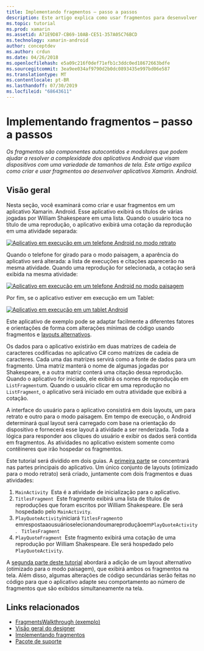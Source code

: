 ```yaml
---
title: Implementando fragmentos – passo a passos
description: Este artigo explica como usar fragmentos para desenvolver aplicativos Xamarin. Android.
ms.topic: tutorial
ms.prod: xamarin
ms.assetid: A71E9D87-CB69-10AB-CE51-357A05C76BCD
ms.technology: xamarin-android
author: conceptdev
ms.author: crdun
ms.date: 04/26/2018
ms.openlocfilehash: e5a09c216f0def71efb1c3ddc0ed18672663bdfe
ms.sourcegitcommit: 3ea9ee034af9790d2b0dc0893435e997bd06e587
ms.translationtype: MT
ms.contentlocale: pt-BR
ms.lasthandoff: 07/30/2019
ms.locfileid: "68643611"
---
```

# <a name="implementing-fragments---walkthrough"></a>Implementando fragmentos – passo a passos

_Os fragmentos são componentes autocontidos e modulares que podem ajudar a resolver a complexidade dos aplicativos Android que visam dispositivos com uma variedade de tamanhos de tela. Este artigo explica como criar e usar fragmentos ao desenvolver aplicativos Xamarin. Android._

## <a name="overview"></a>Visão geral

Nesta seção, você examinará como criar e usar fragmentos em um aplicativo Xamarin. Android. Esse aplicativo exibirá os títulos de várias jogadas por William Shakespeare em uma lista. Quando o usuário toca no título de uma reprodução, o aplicativo exibirá uma cotação da reprodução em uma atividade separada:

[![Aplicativo em execução em um telefone Android no modo retrato](./images/intro-screenshot-phone-sml.png)](./images/intro-screenshot-phone.png#lightbox)

Quando o telefone for girado para o modo paisagem, a aparência do aplicativo será alterada: a lista de execuções e citações aparecerão na mesma atividade. Quando uma reprodução for selecionada, a cotação será exibida na mesma atividade:

[![Aplicativo em execução em um telefone Android no modo paisagem](./images/intro-screenshot-phone-land-sml.png)](./images/intro-screenshot-phone-land.png#lightbox)

Por fim, se o aplicativo estiver em execução em um Tablet:

[![Aplicativo em execução em um tablet Android](./images/intro-screenshot-tablet-sml.png)](./images/intro-screenshot-tablet.png#lightbox)

Este aplicativo de exemplo pode se adaptar facilmente a diferentes fatores e orientações de forma com alterações mínimas de código usando fragmentos e [layouts alternativos](/xamarin/android/app-fundamentals/resources-in-android/alternate-resources).

Os dados para o aplicativo existirão em duas matrizes de cadeia de caracteres codificadas no aplicativo C# como matrizes de cadeia de caracteres. Cada uma das matrizes servirá como a fonte de dados para um fragmento.  Uma matriz manterá o nome de algumas jogadas por Shakespeare, e a outra matriz conterá uma citação dessa reprodução. Quando o aplicativo for iniciado, ele exibirá os nomes de reprodução em `ListFragment`um. Quando o usuário clicar em uma reprodução no `ListFragment`, o aplicativo será iniciado em outra atividade que exibirá a cotação.

A interface do usuário para o aplicativo consistirá em dois layouts, um para retrato e outro para o modo paisagem. Em tempo de execução, o Android determinará qual layout será carregado com base na orientação do dispositivo e fornecerá esse layout à atividade a ser renderizada. Toda a lógica para responder aos cliques do usuário e exibir os dados será contida em fragmentos. As atividades no aplicativo existem somente como contêineres que irão hospedar os fragmentos.

Este tutorial será dividido em dois guias. A [primeira parte](./walkthrough.md) se concentrará nas partes principais do aplicativo. Um único conjunto de layouts (otimizado para o modo retrato) será criado, juntamente com dois fragmentos e duas atividades:

1. `MainActivity`&nbsp; Esta é a atividade de inicialização para o aplicativo.
1. `TitlesFragment`&nbsp; Este fragmento exibirá uma lista de títulos de reproduções que foram escritos por William Shakespeare. Ele será hospedado pelo `MainActivity`.
1. `PlayQuoteActivity`iniciará `TitlesFragment`o emrespostaaousuárioselecionandoumareproduçãoem`PlayQuoteActivity`. &nbsp; `TitlesFragment`
1. `PlayQuoteFragment`&nbsp; Este fragmento exibirá uma cotação de uma reprodução por William Shakespeare. Ele será hospedado pelo `PlayQuoteActivity`.

A [segunda parte deste tutorial](./walkthrough-landscape.md) abordará a adição de um layout alternativo (otimizado para o modo paisagem), que exibirá ambos os fragmentos na tela. Além disso, algumas alterações de código secundárias serão feitas no código para que o aplicativo adapte seu comportamento ao número de fragmentos que são exibidos simultaneamente na tela.

## <a name="related-links"></a>Links relacionados

- [FragmentsWalkthrough (exemplo)](https://docs.microsoft.com/samples/xamarin/monodroid-samples/fragmentswalkthrough)
- [Visão geral do designer](~/android/user-interface/android-designer/index.md)
- [Implementando fragmentos](https://developer.android.com/guide/topics/fundamentals/fragments.html)
- [Pacote de suporte](https://developer.android.com/sdk/compatibility-library.html)
